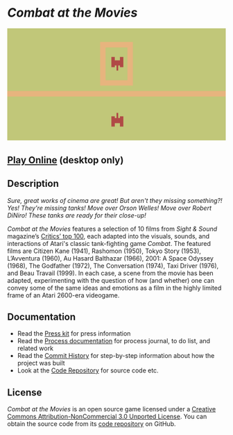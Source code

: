 # *Combat at the Movies*

![Banner](images/combat-at-the-movies-banner.png)

## [Play Online](https://www.pippinbarr.com/combat-at-the-movies/) (desktop only)

## Description

*Sure, great works of cinema are great! But aren't they missing something?! Yes! They're missing tanks! Move over Orson Welles! Move over Robert DiNiro! These tanks are ready for their close-up!*

_Combat at the Movies_ features a selection of 10 films from *Sight & Sound* magazine’s [Critics’ top 100](https://www2.bfi.org.uk/films-tv-people/sightandsoundpoll2012/critics), each adapted into the visuals, sounds, and interactions of Atari's classic tank-fighting game *Combat*. The featured films are Citizen Kane (1941), Rashomon (1950), Tokyo Story (1953), L’Avventura (1960), Au Hasard Balthazar (1966), 2001: A Space Odyssey (1968), The Godfather (1972), The Conversation (1974), Taxi Driver (1976), and Beau Travail (1999). In each case, a scene from the movie has been adapted, experimenting with the question of how (and whether) one can convey some of the same ideas and emotions as a film in the highly limited frame of an Atari 2600-era videogame.

## Documentation
* Read the [Press kit](../press/) for press information
* Read the [Process documentation](../process/) for process journal, to do list, and related work
* Read the [Commit History](https://github.com/pippinbarr/combat-at-the-movies/commits/master) for step-by-step information about how the project was built
* Look at the [Code Repository](https://github.com/pippinbarr/combat-at-the-movies) for source code etc.

## License
_Combat at the Movies_ is an open source game licensed under a [Creative Commons Attribution-NonCommercial 3.0 Unported License](http://creativecommons.org/licenses/by-nc/3.0/). You can obtain the source code from its [code repository](https://github.com/pippinbarr/combat-at-the-movies) on GitHub.
